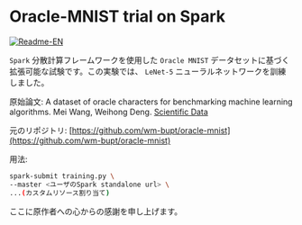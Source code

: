 # Oracle-MNIST trial on Spark

[![Readme-EN](https://img.shields.io/badge/README-English-purple.svg)](README.md)

`Spark` 分散計算フレームワークを使用した `Oracle MNIST` データセットに基づく拡張可能な試験です。この実験では、 `LeNet-5` ニューラルネットワークを訓練しました。

原始論文:
A dataset of oracle characters for benchmarking machine learning algorithms. Mei Wang, Weihong Deng. 
[Scientific Data](https://www.nature.com/articles/s41597-024-02933-w)

元のリポジトリ:
[https://github.com/wm-bupt/oracle-mnist](https://github.com/wm-bupt/oracle-mnist)

用法:
```bash
spark-submit training.py \
--master <ユーザのSpark standalone url> \
...(カスタムリソース割り当て)
```

ここに原作者への心からの感謝を申し上げます。
